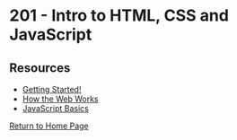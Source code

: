 # 201 - Intro to HTML, CSS and JavaScript

## Resources

* [Getting Started!](https://developer.mozilla.org/en-US/docs/Learn/Getting_started_with_the_web/How_the_Web_works)
* [How the Web Works](https://developer.mozilla.org/en-US/docs/Learn/Getting_started_with_the_web/How_the_Web_works)
* [JavaScript Basics](https://developer.mozilla.org/en-US/docs/Learn/Getting_started_with_the_web/JavaScript_basics)

[Return to Home Page](../README.md)

